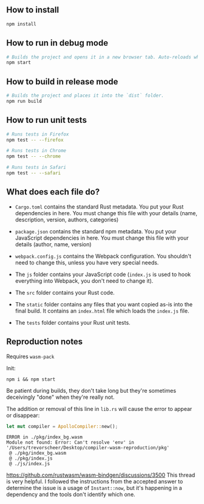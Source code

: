 ## How to install

```sh
npm install
```

## How to run in debug mode

```sh
# Builds the project and opens it in a new browser tab. Auto-reloads when the project changes.
npm start
```

## How to build in release mode

```sh
# Builds the project and places it into the `dist` folder.
npm run build
```

## How to run unit tests

```sh
# Runs tests in Firefox
npm test -- --firefox

# Runs tests in Chrome
npm test -- --chrome

# Runs tests in Safari
npm test -- --safari
```

## What does each file do?

* `Cargo.toml` contains the standard Rust metadata. You put your Rust dependencies in here. You must change this file with your details (name, description, version, authors, categories)

* `package.json` contains the standard npm metadata. You put your JavaScript dependencies in here. You must change this file with your details (author, name, version)

* `webpack.config.js` contains the Webpack configuration. You shouldn't need to change this, unless you have very special needs.

* The `js` folder contains your JavaScript code (`index.js` is used to hook everything into Webpack, you don't need to change it).

* The `src` folder contains your Rust code.

* The `static` folder contains any files that you want copied as-is into the final build. It contains an `index.html` file which loads the `index.js` file.

* The `tests` folder contains your Rust unit tests.

## Reproduction notes

Requires `wasm-pack`

Init:
```
npm i && npm start
```

Be patient during builds, they don't take long but they're sometimes deceivingly "done" when they're really not.

The addition or removal of this line in `lib.rs` will cause the error to appear or disappear:
```rust
let mut compiler = ApolloCompiler::new();
```

```
ERROR in ./pkg/index_bg.wasm
Module not found: Error: Can't resolve 'env' in '/Users/trevorscheer/Desktop/compiler-wasm-reproduction/pkg'
 @ ./pkg/index_bg.wasm
 @ ./pkg/index.js
 @ ./js/index.js
 ```

https://github.com/rustwasm/wasm-bindgen/discussions/3500
 This thread is very helpful. I followed the instructions from the accepted answer to determine the issue is a usage of `Instant::now`, but it's happening in a dependency and the tools don't identify which one.